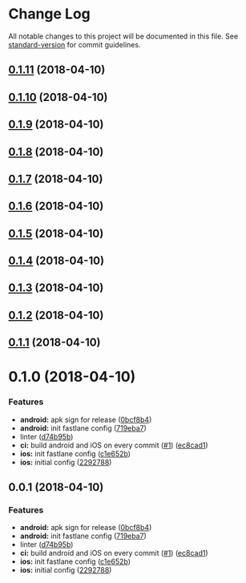 # Change Log

All notable changes to this project will be documented in this file. See [standard-version](https://github.com/conventional-changelog/standard-version) for commit guidelines.

<a name="0.1.11"></a>
## [0.1.11](https://github.com/negebauer/Siding/compare/v0.1.10...v0.1.11) (2018-04-10)



<a name="0.1.10"></a>
## [0.1.10](https://github.com/negebauer/Siding/compare/v0.1.9...v0.1.10) (2018-04-10)



<a name="0.1.9"></a>
## [0.1.9](https://github.com/negebauer/Siding/compare/v0.1.8...v0.1.9) (2018-04-10)



<a name="0.1.8"></a>
## [0.1.8](https://github.com/negebauer/Siding/compare/v0.1.7...v0.1.8) (2018-04-10)



<a name="0.1.7"></a>
## [0.1.7](https://github.com/negebauer/Siding/compare/v0.1.6...v0.1.7) (2018-04-10)



<a name="0.1.6"></a>
## [0.1.6](https://github.com/negebauer/Siding/compare/v0.1.5...v0.1.6) (2018-04-10)



<a name="0.1.5"></a>
## [0.1.5](https://github.com/negebauer/Siding/compare/v0.1.4...v0.1.5) (2018-04-10)



<a name="0.1.4"></a>
## [0.1.4](https://github.com/negebauer/Siding/compare/v0.1.3...v0.1.4) (2018-04-10)



<a name="0.1.3"></a>
## [0.1.3](https://github.com/negebauer/Siding/compare/v0.1.2...v0.1.3) (2018-04-10)



<a name="0.1.2"></a>
## [0.1.2](https://github.com/negebauer/Siding/compare/v0.1.1...v0.1.2) (2018-04-10)



<a name="0.1.1"></a>
## [0.1.1](https://github.com/negebauer/Siding/compare/v0.1.0...v0.1.1) (2018-04-10)



<a name="0.1.0"></a>
# 0.1.0 (2018-04-10)


### Features

* **android:** apk sign for release ([0bcf8b4](https://github.com/negebauer/Siding/commit/0bcf8b4))
* **android:** init fastlane config ([719eba7](https://github.com/negebauer/Siding/commit/719eba7))
* linter ([d74b95b](https://github.com/negebauer/Siding/commit/d74b95b))
* **ci:** build android and iOS on every commit ([#1](https://github.com/negebauer/Siding/issues/1)) ([ec8cad1](https://github.com/negebauer/Siding/commit/ec8cad1))
* **ios:** init fastlane config ([c1e652b](https://github.com/negebauer/Siding/commit/c1e652b))
* **ios:** initial config ([2292788](https://github.com/negebauer/Siding/commit/2292788))



<a name="0.0.1"></a>
## 0.0.1 (2018-04-10)


### Features

* **android:** apk sign for release ([0bcf8b4](https://github.com/negebauer/Siding/commit/0bcf8b4))
* **android:** init fastlane config ([719eba7](https://github.com/negebauer/Siding/commit/719eba7))
* linter ([d74b95b](https://github.com/negebauer/Siding/commit/d74b95b))
* **ci:** build android and iOS on every commit ([#1](https://github.com/negebauer/Siding/issues/1)) ([ec8cad1](https://github.com/negebauer/Siding/commit/ec8cad1))
* **ios:** init fastlane config ([c1e652b](https://github.com/negebauer/Siding/commit/c1e652b))
* **ios:** initial config ([2292788](https://github.com/negebauer/Siding/commit/2292788))

